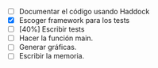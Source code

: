 - [ ] Documentar el código usando Haddock
- [x] Escoger framework para los tests
- [ ] [40%] Escribir tests
- [ ] Hacer la función main.
- [ ] Generar gráficas.
- [ ] Escribir la memoria.
